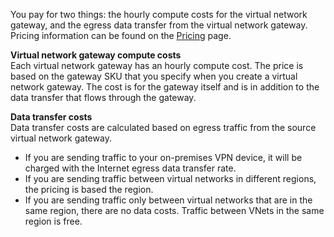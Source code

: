 You pay for two things: the hourly compute costs for the virtual network gateway, and the egress data transfer from the virtual network gateway. Pricing information can be found on the [Pricing](/pricing/details/vpn-gateway/) page.

**Virtual network gateway compute costs**<br>Each virtual network gateway has an hourly compute cost. The price is based on the gateway SKU that you specify when you create a virtual network gateway. The cost is for the gateway itself and is in addition to the data transfer that flows through the gateway.

**Data transfer costs**<br>Data transfer costs are calculated based on egress traffic from the source virtual network gateway.

* If you are sending traffic to your on-premises VPN device, it will be charged with the Internet egress data transfer rate.
* If you are sending traffic between virtual networks in different regions, the pricing is based the region.
* If you are sending traffic only between virtual networks that are in the same region, there are no data costs. Traffic between VNets in the same region is free.

